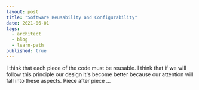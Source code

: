 ```yaml
---
layout: post
title: "Software Reusability and Configurability"
date: 2021-06-01
tags:
  - architect
  - blog
  - learn-path
published: true
---
```


I think that each piece of the code must be reusable. 
I think that if we will follow this principle our design it's become better because our attention will fall into these aspects.
Piece after piece ...
